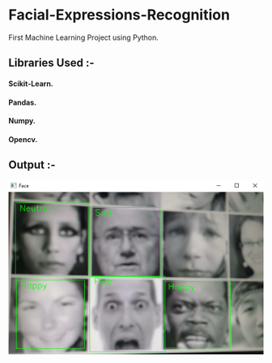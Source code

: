 # Facial-Expressions-Recognition
First Machine Learning Project using Python.

## Libraries Used :-
#### Scikit-Learn.
#### Pandas.
#### Numpy.
#### Opencv.

## Output :-

![Alt text](output.png)
